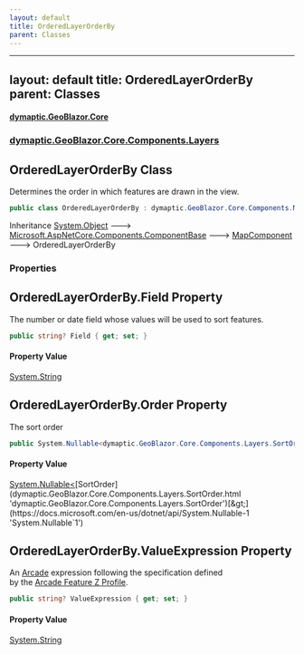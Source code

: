 ```yaml
---
layout: default
title: OrderedLayerOrderBy
parent: Classes
---
```

---
layout: default
title: OrderedLayerOrderBy
parent: Classes
---
#### [dymaptic.GeoBlazor.Core](index.html 'index')
### [dymaptic.GeoBlazor.Core.Components.Layers](index.html#dymaptic.GeoBlazor.Core.Components.Layers 'dymaptic.GeoBlazor.Core.Components.Layers')

## OrderedLayerOrderBy Class

Determines the order in which features are drawn in the view.

```csharp
public class OrderedLayerOrderBy : dymaptic.GeoBlazor.Core.Components.MapComponent
```

Inheritance [System.Object](https://docs.microsoft.com/en-us/dotnet/api/System.Object 'System.Object') &#129106; [Microsoft.AspNetCore.Components.ComponentBase](https://docs.microsoft.com/en-us/dotnet/api/Microsoft.AspNetCore.Components.ComponentBase 'Microsoft.AspNetCore.Components.ComponentBase') &#129106; [MapComponent](dymaptic.GeoBlazor.Core.Components.MapComponent.html 'dymaptic.GeoBlazor.Core.Components.MapComponent') &#129106; OrderedLayerOrderBy
### Properties

<a name='dymaptic.GeoBlazor.Core.Components.Layers.OrderedLayerOrderBy.Field'></a>

## OrderedLayerOrderBy.Field Property

The number or date field whose values will be used to sort features.

```csharp
public string? Field { get; set; }
```

#### Property Value
[System.String](https://docs.microsoft.com/en-us/dotnet/api/System.String 'System.String')

<a name='dymaptic.GeoBlazor.Core.Components.Layers.OrderedLayerOrderBy.Order'></a>

## OrderedLayerOrderBy.Order Property

The sort order

```csharp
public System.Nullable<dymaptic.GeoBlazor.Core.Components.Layers.SortOrder> Order { get; set; }
```

#### Property Value
[System.Nullable&lt;](https://docs.microsoft.com/en-us/dotnet/api/System.Nullable-1 'System.Nullable`1')[SortOrder](dymaptic.GeoBlazor.Core.Components.Layers.SortOrder.html 'dymaptic.GeoBlazor.Core.Components.Layers.SortOrder')[&gt;](https://docs.microsoft.com/en-us/dotnet/api/System.Nullable-1 'System.Nullable`1')

<a name='dymaptic.GeoBlazor.Core.Components.Layers.OrderedLayerOrderBy.ValueExpression'></a>

## OrderedLayerOrderBy.ValueExpression Property

An [Arcade](https://developers.arcgis.com/javascript/latest/arcade/) expression following the specification defined  
by the [Arcade Feature Z Profile](https://developers.arcgis.com/javascript/latest/arcade/#feature-sorting).

```csharp
public string? ValueExpression { get; set; }
```

#### Property Value
[System.String](https://docs.microsoft.com/en-us/dotnet/api/System.String 'System.String')

